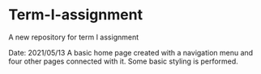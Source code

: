 # Term-I-assignment
A new repository for term I assignment

Date: 2021/05/13
A basic home page created with a navigation menu and four other pages connected with it. Some basic styling is performed.



